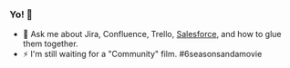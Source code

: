 ### Yo! 👋

- 💬 Ask me about Jira, Confluence, Trello, [Salesforce](https://trailblazer.me/id/daveliao), and how to glue them together.
- ⚡ I'm still waiting for a "Community" film. #6seasonsandamovie
